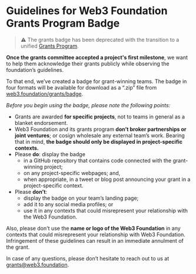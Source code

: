 # Guidelines for Web3 Foundation Grants Program Badge

> :warning: The grants badge has been deprecated with the transition to a unified [Grants Program](https://github.com/w3f/Grants-Program).

**Once the grants committee accepted a project's first milestone**, we want to help them acknowledge their grants publicly while observing the foundation’s guidelines.

To that end, we’ve created a badge for grant-winning teams. The badge in four formats will be available for download as a “.zip” file from [web3.foundation/grants/badge](https://web3.foundation/grants/badge).

*Before you begin using the badge, please note the following points:*

- Grants are awarded **for specific projects**, not to teams in general as a blanket endorsement.
- Web3 Foundation and its grants program **don’t broker partnerships or joint ventures**; or cosign wholesale any external team’s work. Bearing that in mind, **the badge should only be displayed in project-specific contexts.**
- Please **do**: display the badge
  - in a GitHub repository that contains code connected with the grant-winning project;
  - on any project-specific webpages; and,
  - when appropriate, in a tweet or blog post announcing your grant in a project-specific context.
- Please **don’t**:
  - display the badge on your team’s landing page;
  - add it to any social media profiles; or
  - use it in any contexts that could misrepresent your relationship with the Web3 Foundation.

Also, please don't use the **name or logo of the Web3 Foundation** in any contexts that could misrepresent your relationship with Web3 Foundation. Infringement of these guidelines can result in an immediate annulment of the grant.

In case of any questions, please don’t hesitate to reach out to us at grants@web3.foundation.
